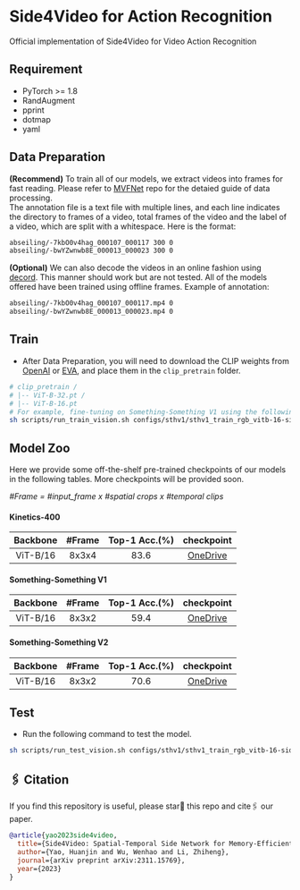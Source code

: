 # Side4Video for Action Recognition
Official implementation of Side4Video for Video Action Recognition
## Requirement
- PyTorch >= 1.8
- RandAugment
- pprint
- dotmap
- yaml

## Data Preparation
**(Recommend)** To train all of our models, we extract videos into frames for fast reading. Please refer to [MVFNet](https://github.com/whwu95/MVFNet/blob/main/data_process/DATASETS.md) repo for the detaied guide of data processing.  
The annotation file is a text file with multiple lines, and each line indicates the directory to frames of a video, total frames of the video and the label of a video, which are split with a whitespace. Here is the format: 
```sh
abseiling/-7kbO0v4hag_000107_000117 300 0
abseiling/-bwYZwnwb8E_000013_000023 300 0
```

**(Optional)** We can also decode the videos in an online fashion using [decord](https://github.com/dmlc/decord). This manner should work but are not tested. All of the models offered have been trained using offline frames. Example of annotation:
```sh
abseiling/-7kbO0v4hag_000107_000117.mp4 0
abseiling/-bwYZwnwb8E_000013_000023.mp4 0
```


## Train
- After Data Preparation, you will need to download the CLIP weights from [OpenAI](https://github.com/openai/CLIP?tab=readme-ov-file) or [EVA](https://github.com/baaivision/EVA/tree/master/EVA-CLIP), and place them in the `clip_pretrain` folder.
```sh
# clip_pretrain /
# |-- ViT-B-32.pt /
# |-- ViT-B-16.pt 
# For example, fine-tuning on Something-Something V1 using the following command:
sh scripts/run_train_vision.sh configs/sthv1/sthv1_train_rgb_vitb-16-side4video.yaml
```

## Model Zoo

Here we provide some off-the-shelf pre-trained checkpoints of our models in the following tables. More checkpoints will be provided soon.

*#Frame = #input_frame x #spatial crops x #temporal clips*
#### Kinetics-400

| Backbone |#Frame |  Top-1 Acc.(%) | checkpoint |
|:------------:|:-------------------:|:------------------:|:-----------------:|
| ViT-B/16 | 8x3x4 | 83.6 | [OneDrive](https://unisyd-my.sharepoint.com/:u:/g/personal/wenhao_wu_sydney_edu_au/EQD0OxnGqOlHj8w3ypX0uwcBGLpQF6Qht8Y6ZWybHTBHKw?e=yTg3WI) |

#### Something-Something V1

| Backbone |#Frame |  Top-1 Acc.(%) | checkpoint |
|:------------:|:-------------------:|:------------------:|:-----------------:|
| ViT-B/16 | 8x3x2 | 59.4 | [OneDrive](https://unisyd-my.sharepoint.com/:u:/g/personal/wenhao_wu_sydney_edu_au/ES8TQBqmhdRAvs1SNi3yD8AB5nVcCCXzld9Xm8MWh3WHAA?e=Tsz5AQ) |

#### Something-Something V2

| Backbone |#Frame |  Top-1 Acc.(%) | checkpoint |
|:------------:|:-------------------:|:------------------:|:-----------------:|
| ViT-B/16 | 8x3x2 | 70.6 | [OneDrive](https://unisyd-my.sharepoint.com/:u:/g/personal/wenhao_wu_sydney_edu_au/ETjXdYztCpRHmXM8JGPVPCIBsi1LkOJIzidhNzZxWxj53g?e=lvIe8H) |



## Test
- Run the following command to test the model.
```sh
sh scripts/run_test_vision.sh configs/sthv1/sthv1_train_rgb_vitb-16-side4video.yaml exp_onehot/ssv1/model_best.pt --test_crops 3 --test_clips 2
```


## 🖇️ Citation
If you find this repository is useful, please star🌟 this repo and cite🖇️ our paper.
```bibtex
@article{yao2023side4video,
  title={Side4Video: Spatial-Temporal Side Network for Memory-Efficient Image-to-Video Transfer Learning},
  author={Yao, Huanjin and Wu, Wenhao and Li, Zhiheng},
  journal={arXiv preprint arXiv:2311.15769},
  year={2023}
}
```
